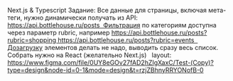 Next.js & Typescript
Задание:
Все данные для страницы, включая мета-теги, нужно динамически получать из API: https://api.bottlehouse.ru/posts  Фильтрация по категориям доступна через параметр rubric, например https://api.bottlehouse.ru/posts?rubric=shopping https://api.bottlehouse.ru/posts?rubric=events  Дозагрузку элементов делать не надо, выводить сразу весь список.  Собрать нужно на React (желательно Next.js)  
layout: https://www.figma.com/file/0UY8eGOv27fAD2hZIgXaxC/Test-(Copy)?type=design&node-id=0-1&mode=design&t=rzjZBhnyRRYONofB-0
